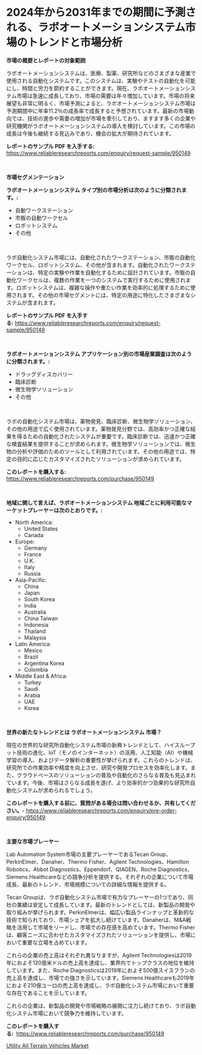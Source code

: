 <p><h1>2024年から2031年までの期間に予測される、ラボオートメーションシステム市場のトレンドと市場分析</h1></p><p><strong>市場の概要とレポートの対象範囲</strong></p>
<p><p>ラボオートメーションシステムは、医療、製薬、研究所などのさまざまな産業で使用される自動化システムです。このシステムは、実験やテストの自動化を可能にし、時間と労力を節約することができます。現在、ラボオートメーションシステム市場は急速に成長しており、市場の需要は年々増加しています。市場の将来展望も非常に明るく、市場予測によると、ラボオートメーションシステム市場は予測期間中に年率11.2％の成長率で成長すると予想されています。最新の市場動向では、技術の進歩や需要の増加が市場を牽引しており、ますます多くの企業や研究機関がラボオートメーションシステムの導入を検討しています。この市場の成長は今後も継続する見込みであり、機会の拡大が期待されています。</p></p>
<p><strong>レポートのサンプル PDF を入手する:</strong> <a href="https://www.reliableresearchreports.com/enquiry/request-sample/950149">https://www.reliableresearchreports.com/enquiry/request-sample/950149</a></p>
<p>&nbsp;</p>
<p><strong>市場セグメンテーション</strong></p>
<p><strong>ラボオートメーションシステム タイプ別の市場分析は次のように分類されます。:</strong></p>
<p><ul><li>自動ワークステーション</li><li>市販の自動ワークセル</li><li>ロボットシステム</li><li>その他</li></ul></p>
<p>&nbsp;</p>
<p><p>ラボ自動化システム市場には、自動化されたワークステーション、市販の自動化ワークセル、ロボットシステム、その他が含まれます。自動化されたワークステーションは、特定の実験や作業を自動化するために設計されています。市販の自動化ワークセルは、複数の作業を一つのシステムで実行するために使用されます。ロボットシステムは、複雑な操作や重たい作業を効率的に処理するために使用されます。その他の市場セグメントには、特定の用途に特化したさまざまなシステムが含まれます。</p></p>
<p><strong>レポートのサンプル PDF を入手する:</strong>&nbsp;<a href="https://www.reliableresearchreports.com/enquiry/request-sample/950149">https://www.reliableresearchreports.com/enquiry/request-sample/950149</a></p>
<p>&nbsp;</p>
<p><strong> ラボオートメーションシステム アプリケーション別の市場産業調査は次のように分類されます。:</strong></p>
<p><ul><li>ドラッグディスカバリー</li><li>臨床診断</li><li>微生物学ソリューション</li><li>その他</li></ul></p>
<p>&nbsp;</p>
<p><p>ラボの自動化システム市場は、薬物発見、臨床診断、微生物学ソリューション、その他の用途で広く使用されています。薬物発見分野では、高効率かつ正確な結果を得るための自動化されたシステムが重要です。臨床診断では、迅速かつ正確な検査結果を提供することが求められます。微生物学ソリューションでは、微生物の分析や評価のためのツールとして利用されています。その他の用途では、特定の目的に応じたカスタマイズされたソリューションが求められています。</p></p>
<p><strong>このレポートを購入する:</strong>&nbsp; <a href="https://www.reliableresearchreports.com/purchase/950149">https://www.reliableresearchreports.com/purchase/950149</a></p>
<p>&nbsp;</p>
<p><strong>地域に関して言えば、ラボオートメーションシステム 地域ごとに利用可能なマーケットプレーヤーは次のとおりです。:</strong></p>
<p><ul>
    <li>
        North America:
        <ul>
            <li>United States</li>
            <li>Canada</li>
        </ul>
    </li>
    <li>
        Europe:
        <ul>
            <li>Germany</li>
            <li>France</li>
            <li>U.K.</li>
            <li>Italy</li>
            <li>Russia</li>
        </ul>
    </li>
    <li>
        Asia-Pacific:
        <ul>
            <li>China</li>
            <li>Japan</li>
            <li>South Korea</li>
            <li>India</li>
            <li>Australia</li>
            <li>China Taiwan</li>
            <li>Indonesia</li>
            <li>Thailand</li>
            <li>Malaysia</li>
        </ul>
    </li>
    <li>
        Latin America:
        <ul>
            <li>Mexico</li>
            <li>Brazil</li>
            <li>Argentina Korea</li>
            <li>Colombia</li>
        </ul>
    </li>
    <li>
        Middle East & Africa:
        <ul>
            <li>Turkey</li>
            <li>Saudi</li>
            <li>Arabia</li>
            <li>UAE</li>
            <li>Korea</li>
        </ul>
    </li>
    </ul></p>
<p>&nbsp;</p>
<p><strong>世界の新たなトレンドとは ラボオートメーションシステム 市場？</strong></p>
<p><p>現在の世界的な研究所自動化システム市場の新興トレンドとして、ハイスループット技術の進化、IoT（モノのインターネット）の活用、人工知能（AI）や機械学習の導入、およびデータ解析の重要性が挙げられます。これらのトレンドは、研究所での作業効率や精度を向上させ、研究や開発プロセスを効率化します。また、クラウドベースのソリューションの普及や自動化のさらなる普及も見込まれています。今後、市場はさらなる成長を遂げ、より効率的かつ効果的な研究所自動化システムが求められるでしょう。</p></p>
<p><strong>このレポートを購入する前に、質問がある場合は問い合わせるか、共有してください。</strong>- <a href="https://www.reliableresearchreports.com/enquiry/pre-order-enquiry/950149">https://www.reliableresearchreports.com/enquiry/pre-order-enquiry/950149</a></p>
<p>&nbsp;</p>
<p><strong>主要な市場プレーヤー</strong></p>
<p><p>Lab Automation System市場の主要プレーヤーであるTecan Group、PerkinElmer、Danaher、Thermo Fisher、Agilent Technologies、Hamilton Robotics、Abbot Diagnostics、Eppendorf、QIAGEN、Roche Diagnostics、Siemens Healthcareなどの競争分析を提供する。それぞれの企業について市場成長、最新のトレンド、市場規模についての詳細な情報を提供する。</p><p>Tecan Groupは、ラボ自動化システム市場で有力なプレーヤーの1つであり、同社の業績は安定して成長しています。最新のトレンドとしては、新製品の開発や取り組みが挙げられます。PerkinElmerは、幅広い製品ラインナップと革新的な技術で知られており、市場シェアを拡大し続けています。Danaherは、M&A戦略を活用して市場をリードし、市場での存在感を高めています。Thermo Fisherは、顧客ニーズに合わせたカスタマイズされたソリューションを提供し、市場において重要な立場を占めています。</p><p>これらの企業の売上高はそれぞれ異なりますが、Agilent Technologiesは2019年におよそ120億米ドルの売上高を達成し、業界内でトップクラスの地位を維持しています。また、Roche Diagnosticsは2019年におよそ500億スイスフランの売上高を達成し、市場での強さを示しています。Siemens Healthcareも2019年におよそ210億ユーロの売上高を達成し、ラボ自動化システム市場において重要な存在であることを示しています。</p><p>これらの企業は、新製品の開発や市場戦略の展開に注力し続けており、ラボ自動化システム市場において競争力を維持しています。</p></p>
<p><strong>このレポートを購入する:</strong>&nbsp;&nbsp;<a href="https://www.reliableresearchreports.com/purchase/950149">https://www.reliableresearchreports.com/purchase/950149</a></p>
<p><p><a href="https://circular-yam-9b9.notion.site/Utility-All-Terrain-Vehicles-Market-Insights-Market-Players-and-Forecast-Till-2031-dd6fd09646254265b6b99b289dacab79">Utility All Terrain Vehicles Market</a></p></p>